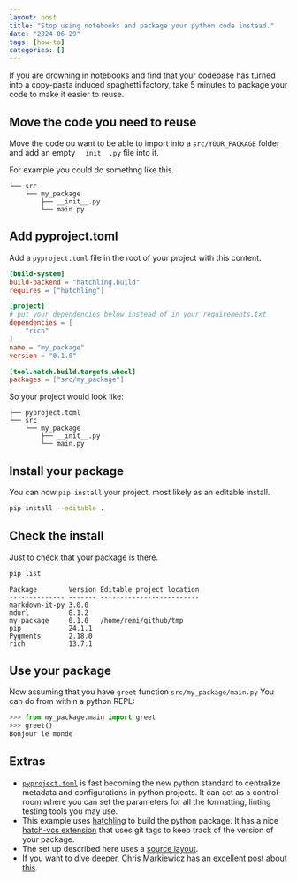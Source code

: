 ```yaml
---
layout: post
title: "Stop using notebooks and package your python code instead."
date: "2024-06-29"
tags: [how-to]
categories: []
---
```


If you are drowning in notebooks
and find that your codebase has turned into a copy-pasta induced spaghetti factory,
take 5 minutes to package your code to make it easier to reuse.

## Move the code you need to reuse

Move the code ou want to be able to import into a `src/YOUR_PACKAGE` folder
and add an empty `__init__.py` file into it.

For example you could do somethng like this.

```text
└── src
    └── my_package
        ├── __init__.py
        └── main.py
```

## Add pyproject.toml

Add a `pyproject.toml` file in the root of your project with this content.

```toml
[build-system]
build-backend = "hatchling.build"
requires = ["hatchling"]

[project]
# put your dependencies below instead of in your requirements.txt
dependencies = [
    "rich"
]
name = "my_package"
version = "0.1.0"

[tool.hatch.build.targets.wheel]
packages = ["src/my_package"]
```

So your project would look like:

```text
├── pyproject.toml
└── src
    └── my_package
        ├── __init__.py
        └── main.py
```

## Install your package

You can now `pip install` your project, most likely as an editable install.

```bash
pip install --editable .
```

## Check the install

Just to check that your package is there.

```bash
pip list
```

```
Package        Version Editable project location
-------------- ------- -------------------------
markdown-it-py 3.0.0
mdurl          0.1.2
my_package     0.1.0   /home/remi/github/tmp
pip            24.1.1
Pygments       2.18.0
rich           13.7.1
```

## Use your package

Now assuming that you have `greet` function `src/my_package/main.py`
You can do from within a python REPL:

```python
>>> from my_package.main import greet
>>> greet()
Bonjour le monde
```

## Extras

- [`pyproject.toml`](https://packaging.python.org/en/latest/guides/writing-pyproject-toml/)
  is fast becoming the new python standard to centralize metadata and configurations in python projects.
  It can act as a control-room where you can set the parameters for all the formatting, linting testing tools you may use.
- This example uses [hatchling](https://hatch.pypa.io/latest/config/build/#build-system) to build the python package.
  It has a nice [hatch-vcs extension](https://pypi.org/project/hatch-vcs/)
  that uses git tags to keep track of the version of your package.
- The set up described here uses a [source layout](https://packaging.python.org/en/latest/discussions/src-layout-vs-flat-layout/).
- If you want to dive deeper, Chris Markiewicz has [an excellent post about this](https://effigies.gitlab.io/posts/python-packaging-2023/).
